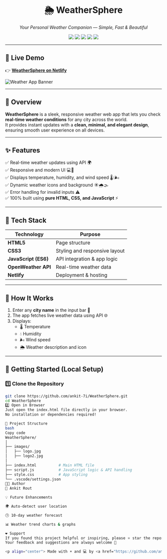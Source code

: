 
<h1 align="center">🌦️ WeatherSphere</h1>

<p align="center">
  <em>Your Personal Weather Companion — Simple, Fast & Beautiful</em>
</p>



<p align="center">
  <a href="https://weathersphereultimate.netlify.app/"><img src="https://img.shields.io/badge/Live%20Demo-Visit-blue?style=for-the-badge&logo=netlify"></a>
  <img src="https://img.shields.io/badge/HTML5-orange?style=for-the-badge&logo=html5&logoColor=white">
  <img src="https://img.shields.io/badge/CSS3-blue?style=for-the-badge&logo=css3&logoColor=white">
  <img src="https://img.shields.io/badge/JavaScript-yellow?style=for-the-badge&logo=javascript&logoColor=black">
  <img src="https://img.shields.io/badge/Deployed%20on-Netlify-brightgreen?style=for-the-badge&logo=netlify">
</p>

---

## 🔗 **Live Demo**
👉 [**WeatherSphere on Netlify**](https://weathersphereultimate.netlify.app/)

![Weather App Banner](images/logo2.jpg)

---

## 🧭 **Overview**
**WeatherSphere** is a sleek, responsive weather web app that lets you check **real-time weather conditions** for any city across the world.  
It provides instant updates with a **clean, minimal, and elegant design**, ensuring smooth user experience on all devices.

---

## ✨ **Features**
✅ Real-time weather updates using API 🌍  
✅ Responsive and modern UI 💻📱  
✅ Displays temperature, humidity, and wind speed 🌡️💧🌬️  
✅ Dynamic weather icons and background ☀️🌧️🌫️  
✅ Error handling for invalid inputs ⚠️  
✅ 100% built using **pure HTML, CSS, and JavaScript** ⚡  

---

## 🧠 **Tech Stack**
| Technology | Purpose |
|-------------|----------|
| **HTML5** | Page structure |
| **CSS3** | Styling and responsive layout |
| **JavaScript (ES6)** | API integration & app logic |
| **OpenWeather API** | Real-time weather data |
| **Netlify** | Deployment & hosting |

---

## 🧩 **How It Works**
1. Enter any **city name** in the input bar 🌇  
2. The app fetches live weather data using API 🌐  
3. Displays:
   - 🌡️ Temperature  
   - 💧 Humidity  
   - 🌬️ Wind speed  
   - 🌦️ Weather description and icon  

---

## 🚀 **Getting Started (Local Setup)**

### 1️⃣ Clone the Repository
```bash
git clone https://github.com/ankit-7i/WeatherSphere.git
cd WeatherSphere
2️⃣ Open in Browser
Just open the index.html file directly in your browser.
No installation or dependencies required!

📁 Project Structure
bash
Copy code
WeatherSphere/
│
├── images/
│   ├── logo.jpg
│   ├── logo2.jpg
│
├── index.html          # Main HTML file
├── script.js           # JavaScript logic & API handling
├── style.css           # App styling
└── .vscode/settings.json
🧑‍💻 Author
👤 Ankit Rout

💡 Future Enhancements

🌍 Auto-detect user location

🕒 10-day weather forecast

📊 Weather trend charts & graphs

❤️ Support
If you found this project helpful or inspiring, please ⭐ star the repository and share it!
Your feedback and suggestions are always welcome 💬

<p align="center"> Made with ☀️ and 💻 by <a href="https://github.com/ankit-7i">Ankit Rout</a> </p> ```
